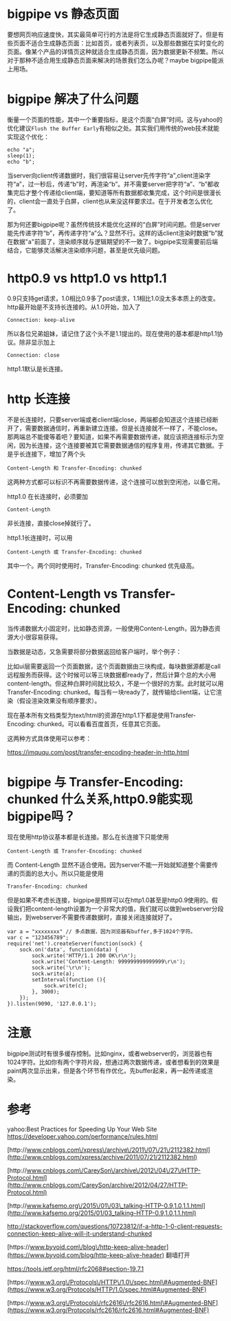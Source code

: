 # bigpipe vs 静态页面

要想网页响应速度快，其实最简单可行的方法是将它生成静态页面就好了。但是有些页面不适合生成静态页面：比如首页，或者列表页，以及那些数据在实时变化的页面。像某个产品的详情页这种就适合生成静态页面，因为数据更新不频繁。所以对于那种不适合用生成静态页面来解决的场景我们怎么办呢？maybe bigpipe能派上用场。

# bigpipe 解决了什么问题

衡量一个页面的性能，其中一个重要指标，是这个页面“白屏”时间。这与yahoo的优化建议`Flush the Buffer Early`有相似之处。其实我们用传统的web技术就能实现这个优化：

```
echo "a";
sleep(1);
echo "b";
```

当server向client传递数据时，我们很容易让server先传字符“a",client渲染字符“a”，过一秒后，传递“b”时，再渲染“b”。并不需要server把字符“a”、“b”都收集完后才整个传递给client端，要知道等所有数据都收集完成，这个时间是很漫长的，client会一直处于白屏，client也从来没这样要求过。在于开发者怎么优化了。

那为何还要bigpipe呢？虽然传统技术能优化这样的“白屏”时间问题。但是server能先传递字符“b”，再传递字符“a”么？显然不行。这样的话client渲染时数据“b”就在数据"a"前面了，渲染顺序就与逻辑期望的不一致了。bigpipe实现需要前后端结合，它能够灵活解决渲染顺序问题，甚至是优先级问题。

# http0.9 vs http1.0 vs http1.1

0.9只支持get请求，1.0相比0.9多了post请求，1.1相比1.0没太多本质上的改变。http最开始是不支持长连接的。从1.0开始，加入了

```
Connection: keep-alive
```

所以各位兄弟姐妹，请记住了这个头不是1.1提出的。现在使用的基本都是http1.1协议。除非显示加上

```
Connection: close
```

http1.1默认是长连接。

# http 长连接

不是长连接时，只要server端或者client端close，两端都会知道这个连接已经断开了，需要数据通信时，再重新建立连接。但是长连接就不一样了，不能close。那两端总不能傻等着吧？要知道，如果不再需要数据传递，就应该把连接标示为空闲，因为长连接，这个连接要被其它需要数据通信的程序复用，传递其它数据。于是乎长连接下，增加了两个头

```
Content-Length 和 Transfer-Encoding: chunked

```

这两种方式都可以标识不再需要数据传递，这个连接可以放到空闲池，以备它用。

http1.0 在长连接时，必须要加

```
Content-Length
```

非长连接，直接close掉就行了。

http1.1长连接时，可以用

```
Content-Length 或 Transfer-Encoding: chunked

```

其中一个。两个同时使用时，Transfer-Encoding: chunked 优先级高。

# Content-Length vs Transfer-Encoding: chunked

当传递数据大小固定时，比如静态资源，一般使用Content-Length，因为静态资源大小很容易获得。

当数据是动态，又急需要将部分数据返回给客户端时，举个例子：

比如ui层需要返回一个页面数据，这个页面数据由三块构成，每块数据源都是call远程服务而获得。这个时候可以等三块数据都ready了，然后计算个总的大小用content-length。但这种白屏时间就比较久，不是一个很好的方案。此时就可以用Transfer-Encoding: chunked。每当有一块ready了，就传输给client端，让它渲染（假设渲染效果没有顺序要求）。

现在基本所有文档类型为text\/html的资源在http1.1下都是使用Transfer-Encoding: chunked。可以看看百度首页，任意其它页面。

这两种方式具体使用可以参考：

[https:\/\/imququ.com\/post\/transfer-encoding-header-in-http.html](https://imququ.com/post/transfer-encoding-header-in-http.html)

# bigpipe 与 Transfer-Encoding: chunked 什么关系,http0.9能实现bigpipe吗？

现在使用http协议基本都是长连接。那么在长连接下只能使用

```
Content-Length 或 Transfer-Encoding: chunked

```

而
Content-Length 显然不适合使用。因为server不能一开始就知道整个需要传递的页面的总大小。所以只能是使用

```
Transfer-Encoding: chunked
```

但是如果不考虑长连接，bigpipe是照样可以在http1.0甚至是http0.9使用的。假设我们把content-length设置为一个非常大的值，我们就可以做到webserver分段输出，到webserver不需要传递数据时，直接关闭连接就好了。

```
var a = "xxxxxxxx" // 多点数据，因为浏览器有buffer,多于1024个字符。
var c = "123456789";
require('net').createServer(function(sock) {            
    sock.on('data', function(data) { 
        sock.write('HTTP/1.1 200 OK\r\n'); 
        sock.write('Content-Length: 999999999999999\r\n');
        sock.write('\r\n'); 
        sock.write(a); 
        setInterval(function (){ 
            sock.write(c); 
        }, 3000);
    });
}).listen(9090, '127.0.0.1');

```
# 注意

bigpipe测试时有很多缓存控制。比如nginx，或者webserver的，浏览器也有1024字符。比如你有两个字符片段，想通过两次数据传递，或者想看到的效果是paint两次显示出来，但是各个环节有作优化，先buffer起来，再一起传递或渲染。

# 参考

yahoo:Best Practices for Speeding Up Your Web Site
[https:\/\/developer.yahoo.com\/performance\/rules.html](https://developer.yahoo.com/performance/rules.html)

[http:\/\/www.cnblogs.com\/xpress\/archive\/2011\/07\/21\/2112382.html](http://www.cnblogs.com/xpress/archive/2011/07/21/2112382.html)

[http:\/\/www.cnblogs.com\/CareySon\/archive\/2012\/04\/27\/HTTP-Protocol.html](http://www.cnblogs.com/CareySon/archive/2012/04/27/HTTP-Protocol.html)

[http:\/\/www.kafsemo.org\/2015\/01\/03\_talking-HTTP-0.9,1.0,1.1.html](http://www.kafsemo.org/2015/01/03_talking-HTTP-0.9,1.0,1.1.html)

[http:\/\/stackoverflow.com\/questions\/10723812\/if-a-http-1-0-client-requests-connection-keep-alive-will-it-understand-chunked](http://stackoverflow.com/questions/10723812/if-a-http-1-0-client-requests-connection-keep-alive-will-it-understand-chunked)

[https:\/\/www.byvoid.com\/blog\/http-keep-alive-header](https://www.byvoid.com/blog/http-keep-alive-header) 翻墙打开

[https:\/\/tools.ietf.org\/html\/rfc2068\#section-19.7.1](https://tools.ietf.org/html/rfc2068#section-19.7.1)

[https:\/\/www.w3.org\/Protocols\/HTTP\/1.0\/spec.html\#Augmented-BNF](https://www.w3.org/Protocols/HTTP/1.0/spec.html#Augmented-BNF)

[https:\/\/www.w3.org\/Protocols\/rfc2616\/rfc2616.html\#Augmented-BNF](https://www.w3.org/Protocols/rfc2616/rfc2616.html#Augmented-BNF)

